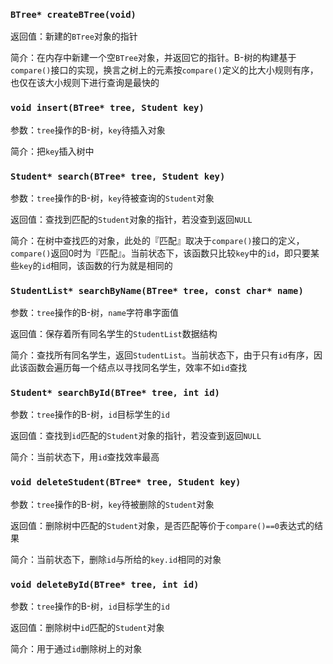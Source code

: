 ### `BTree* createBTree(void)`

返回值：新建的`BTree`对象的指针

简介：在内存中新建一个空`BTree`对象，并返回它的指针。B-树的构建基于`compare()`接口的实现，换言之树上的元素按`compare()`定义的比大小规则有序，也仅在该大小规则下进行查询是最快的

### `void insert(BTree* tree, Student key)`

参数：`tree`操作的B-树，`key`待插入对象

简介：把`key`插入树中

### `Student* search(BTree* tree, Student key)`

参数：`tree`操作的B-树，`key`待被查询的`Student`对象

返回值：查找到匹配的`Student`对象的指针，若没查到返回`NULL`

简介：在树中查找匹的对象，此处的『匹配』取决于`compare()`接口的定义，`compare()`返回0时为『匹配』。当前状态下，该函数只比较`key`中的`id`，即只要某些`key`的`id`相同，该函数的行为就是相同的

### `StudentList* searchByName(BTree* tree, const char* name)`

参数：`tree`操作的B-树，`name`字符串字面值

返回值：保存着所有同名学生的`StudentList`数据结构

简介：查找所有同名学生，返回`StudentList`。当前状态下，由于只有`id`有序，因此该函数会遍历每一个结点以寻找同名学生，效率不如`id`查找

### `Student* searchById(BTree* tree, int id)`

参数：`tree`操作的B-树，`id`目标学生的`id`

返回值：查找到`id`匹配的`Student`对象的指针，若没查到返回`NULL`

简介：当前状态下，用`id`查找效率最高

### `void deleteStudent(BTree* tree, Student key)`

参数：`tree`操作的B-树，`key`待被删除的`Student`对象

返回值：删除树中匹配的`Student`对象，是否匹配等价于`compare()==0`表达式的结果

简介：当前状态下，删除`id`与所给的`key.id`相同的对象

### `void deleteById(BTree* tree, int id)`

参数：`tree`操作的B-树，`id`目标学生的`id`

返回值：删除树中`id`匹配的`Student`对象

简介：用于通过`id`删除树上的对象